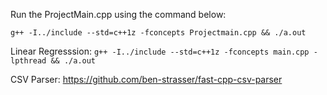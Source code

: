 Run the ProjectMain.cpp using the command below:

`g++ -I../include --std=c++1z -fconcepts Projectmain.cpp && ./a.out`


Linear Regresssion:
`g++ -I../include --std=c++1z -fconcepts main.cpp -lpthread && ./a.out`

CSV Parser:
https://github.com/ben-strasser/fast-cpp-csv-parser
